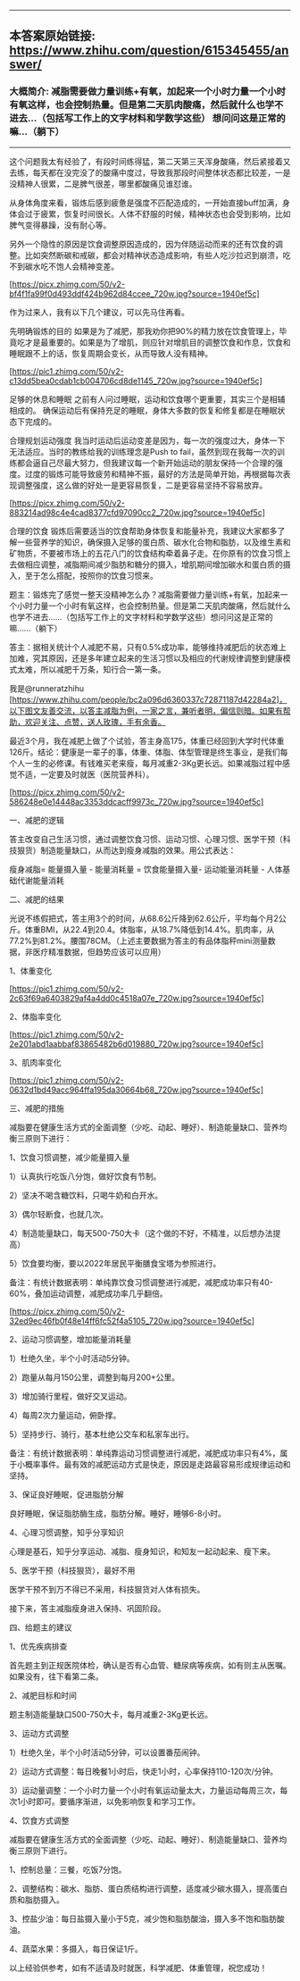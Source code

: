 ----------------------------------------
## 本答案原始链接: https://www.zhihu.com/question/615345455/answer/
### 大概简介: 减脂需要做力量训练+有氧，加起来一个小时力量一个小时有氧这样，也会控制热量。但是第二天肌肉酸痛，然后就什么也学不进去…（包括写工作上的文字材料和学数学这些） 想问问这是正常的嘛…（躺下）
----------------------------------------
这个问题我太有经验了，有段时间练得猛，第二天第三天浑身酸痛，然后紧接着又去练，每天都在没完没了的酸痛中度过，导致我那段时间整体状态都比较差，一是没精神人很累，二是脾气很差，哪里都酸痛见谁怼谁。

从身体角度来看，锻炼后感到疲惫是强度不匹配造成的，一开始直接buff加满，身体会过于疲累，恢复时间很长。人体不舒服的时候，精神状态也会受到影响，比如脾气变得暴躁，没有耐心等。

另外一个隐性的原因是饮食调整原因造成的，因为伴随运动而来的还有饮食的调整。比如突然断碳和戒碳，都会对精神状态造成影响，有些人吃沙拉迟到崩溃，吃不到碳水吃不饱人会精神变差。



[https://picx.zhimg.com/50/v2-bf4f1fa99f0d493ddf424b962d84ccee_720w.jpg?source=1940ef5c]


作为过来人，我有以下几个建议，可以先马住再看。


先明确锻炼的目的
如果是为了减肥，那我劝你把90%的精力放在饮食管理上，毕竟吃才是最重要的。如果是为了增肌，则应针对增肌目的调整饮食和作息，饮食和睡眠跟不上的话，恢复周期会变长，从而导致人没有精神。

[https://pic1.zhimg.com/50/v2-c13dd5bea0cdab1cb004706cd8de1145_720w.jpg?source=1940ef5c]



足够的休息和睡眠
之前有人问过睡眠，运动和饮食哪个更重要，其实三个是相辅相成的。
确保运动后有保持充足的睡眠，身体大多数的恢复和修复都是在睡眠状态下完成的。


合理规划运动强度
我当时运动后运动变差是因为，每一次的强度过大，身体一下无法适应。当时的教练给我的训练理念是Push to fail，虽然到现在我每一次的训练都会逼自己尽最大努力，但我建议每一个新开始运动的朋友保持一个合理的强度。过度的锻炼可能导致疲劳和精神不振，最好的方法是简单开始，再根据每次表现调整强度，这么做的好处一是更容易恢复，二是更容易坚持不容易放弃。


[https://picx.zhimg.com/50/v2-883214ad98c4e4cad8377cfd97090cc2_720w.jpg?source=1940ef5c]


合理的饮食
锻炼后需要适当的饮食帮助身体恢复和能量补充，我建议大家都多了解一些营养学的知识，确保摄入足够的蛋白质、碳水化合物和脂肪，以及维生素和矿物质，不要被市场上的五花八门的饮食结构牵着鼻子走。在你原有的饮食习惯上去做相应调整，减脂期间减少脂肪和糖分的摄入，增肌期间增加碳水和蛋白质的摄入，至于怎么搭配，按照你的饮食习惯来。

题主：锻炼完了感觉一整天没精神怎么办？减脂需要做力量训练+有氧，加起来一个小时力量一个小时有氧这样，也会控制热量。但是第二天肌肉酸痛，然后就什么也学不进去……（包括写工作上的文字材料和学数学这些）想问问这是正常的嘛……（躺下）

答主：据相关统计个人减肥不易，只有0.5%成功率，能够维持减肥后的状态难上加难，究其原因，还是多年建立起来的生活习惯以及相应的代谢规律调整到健康模式太难，所以减肥千万条，知行合一第一条。

我是@runneratzhihu [https://www.zhihu.com/people/bc2a096d6360337c72871187d42284a2]，以下图文友善交流，以答主减脂为例，一家之言，兼听者明，偏信则暗。如果有帮助，欢迎关注、点赞，送人玫瑰，手有余香。

最近3个月，我在减肥上做了个试验，答主身高175，体重已经回到大学时代体重126斤。结论：健康是一辈子的事，体重、体脂、体型管理是终生事业，是我们每个人一生的必修课。有钱难买老来瘦，每月减重2-3Kg更长远。如果减脂过程中感觉不适，一定要及时就医（医院营养科）。

[https://picx.zhimg.com/50/v2-586248e0e14448ac3353ddcacff9973c_720w.jpg?source=1940ef5c]


一、减肥的逻辑

答主改变自己生活习惯，通过调整饮食习惯、运动习惯、心理习惯、医学干预（科技狠货）制造能量缺口，从而达到瘦身减脂的效果。用公式表达：

瘦身减脂= 能量摄入量 - 能量消耗量 = 饮食能量摄入量- 运动能量消耗量 - 人体基础代谢能量消耗


二、减肥的结果

光说不练假把式，答主用3个的时间，从68.6公斤降到62.6公斤，平均每个月2公斤。体重BMI，从22.4到20.4。体脂率，从18.7%降低到14.4%。肌肉率，从77.2%到81.2%。腰围78CM。（上述主要数据为答主的有品体脂秤mini测量数据，非医疗精准数据，但趋势应该可以应用）


1、体重变化

[https://pic1.zhimg.com/50/v2-2c63f69a6403829af4a4dd0c4518a07e_720w.jpg?source=1940ef5c]


2、体脂率变化




[https://pic1.zhimg.com/50/v2-2e201abd1aabbaf83865482b6d019880_720w.jpg?source=1940ef5c]


3、肌肉率变化

[https://pic1.zhimg.com/50/v2-0632d1bd49acc964ffa195da30664b68_720w.jpg?source=1940ef5c]


三、减肥的措施

减脂要在健康生活方式的全面调整（少吃、动起、睡好）、制造能量缺口、营养均衡三原则下进行：


1、饮食习惯调整，减少能量摄入量

1）认真执行吃饭八分饱，做好饮食有节制。

2）坚决不喝含糖饮料，只喝牛奶和白开水。

3）偶尔轻断食，也就几次。

4）制造能量缺口，每天500-750大卡（这个做的不好，不精准，以后想办法提高）

5）饮食要均衡，要以2022年居民平衡膳食宝塔为参照进行。

备注：有统计数据表明：单纯靠饮食习惯调整进行减肥，减肥成功率只有40-60%，叠加运动调整，减肥成功率几乎翻倍。

[https://picx.zhimg.com/50/v2-32ed9ec46fb0f48e14ff6fc52f4a5105_720w.jpg?source=1940ef5c]


2、运动习惯调整，增加能量消耗量

1）杜绝久坐，半个小时活动5分钟。

2）跑量从每月150公里，调整到每月200+公里。

3）增加骑行里程，做好交叉运动。

4）每周2次力量运动，俯卧撑。

5）坚持步行、骑行，基本杜绝公交车和私家车出行。

备注：有统计数据表明：单纯靠运动习惯调整进行减肥，减肥成功率只有4%，属于小概率事件。最有效的减肥运动方式是快走，原因是走路最容易形成规律运动和坚持。


3、保证良好睡眠，促进脂肪分解

良好睡眠，保证脂肪酶生成，脂肪分解。睡好，睡够6-8小时。


4、心理习惯调整，知乎分享知识

心理是基石，知乎分享运动、减脂、瘦身知识，和知友一起动起来、瘦下来。


5、医学干预（科技狠货），最好不用

医学干预不到万不得已不采用，科技狠货对人体有损失。

接下来，答主减脂瘦身进入保持、巩固阶段。


四、给题主的建议





1、优先疾病排查

首先题主到正规医院体检，确认是否有心血管、糖尿病等疾病，如有则主从医嘱。如果没有，往下看第二条。


2、减肥目标和时间

题主制造能量缺口500-750大卡，每月减重2-3Kg更长远。


3、运动方式调整

1）杜绝久坐，半个小时活动5分钟，可以设置番茄闹钟。

2）运动方式调整：每日晚餐1小时后，快走1小时，心率保持110-120次/分钟。

3）运动量调整：一个小时力量一个小时有氧运动量太大，力量运动每周三次，每次1小时即可。要循序渐进，以免影响恢复和学习工作。


4、饮食方式调整

减脂要在健康生活方式的全面调整（少吃、动起、睡好）、制造能量缺口、营养均衡三原则下进行。

1、控制总量：三餐，吃饭7分饱。

2、调整结构：碳水、脂肪、蛋白质结构进行调整，适度减少碳水摄入，提高蛋白质和脂肪摄入。

3、控盐少油：每日盐摄入量小于5克，减少饱和脂肪酸油，摄入多不饱和脂肪酸油。

4、蔬菜水果：多摄入，每日保证1斤。

以上经验供参考，如有不适请及时就医，科学减肥、体重管理，祝您成功！



